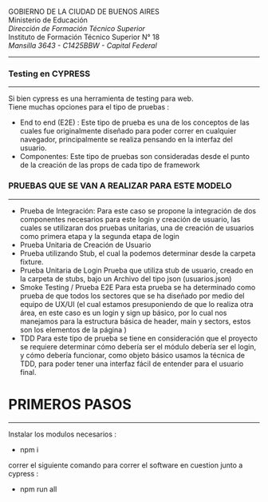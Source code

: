 GOBIERNO DE LA CIUDAD DE BUENOS AIRES\
Ministerio de Educación\
_Dirección de Formación Técnico Superior_\
Instituto de Formación Técnico Superior N° 18\
_Mansilla 3643 - C1425BBW - Capital Federal_

---

### Testing en CYPRESS
---


Si bien cypress es una herramienta de testing para web.\
Tiene muchas opciones para el tipo de pruebas :
- End to end (E2E) : Este tipo de prueba es una de los conceptos de las cuales fue originalmente diseñado para poder correr en cualquier navegador, principalmente se realiza pensando en la interfaz del usuario.
- Componentes: Este tipo de pruebas son consideradas desde el punto de la creación de las props de cada tipo de framework

### PRUEBAS QUE SE VAN A REALIZAR PARA ESTE MODELO
---


* Prueba de Integración:
Para este caso se propone la integración de dos componentes necesarios para este login y creación de usuario, las cuales se utilizaran dos pruebas unitarias, una de creación de usuarios como primera etapa y la segunda etapa de login
* Prueba Unitaria de Creación de Usuario
* Prueba utilizando Stub, el cual la podemos determinar desde la carpeta fixture.
* Prueba Unitaria de Login
	Prueba que utiliza stub de usuario, creado en la carpeta de stubs, bajo un 
	Archivo del tipo json (usuarios.json)
* Smoke Testing / Prueba E2E
Para esta prueba se ha determinado como prueba de que todos los sectores que se ha diseñado por medio del equipo de UX/UI (el cual estamos presuponiendo de que lo realiza otra área, en este caso es un login y sign up básico, por lo cual nos manejamos para la estructura básica de header, main y sectors, estos son los elementos de la página )
* TDD
Para este tipo de prueba se tiene en consideración que el proyecto se requiere determinar cómo debería ser el módulo debería ser el login, y cómo debería funcionar, como objeto básico usamos la técnica de TDD, para poder tener una interfaz fácil de entender para el usuario final.


# PRIMEROS PASOS
---

Instalar los modulos necesarios : 
- npm i 

correr el siguiente comando para correr el software en cuestion junto a cypress :
- npm run all





